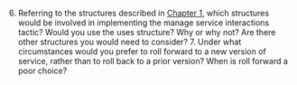 6. Referring to the structures described in [Chapter 1](ch01.xhtml#ch01), which structures would be involved in implementing the manage service interactions tactic? Would you use the uses structure? Why or why not? Are there other structures you would need to consider? 7. Under what circumstances would you prefer to roll forward to a new version of service, rather than to roll back to a prior version? When is roll forward a poor choice?